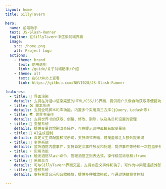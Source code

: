 ```yaml
---
layout: home
title: SillyTavern

hero:
  name: 前端助手
  text: JS-Slash-Runner
  tagline: 在SillyTavern中渲染前端界面
  image:
    src: /home.png
    alt: Project Logo
  actions:
    - theme: brand
      text: 使用说明
      link: /guide/关于前端助手/介绍
    - theme: alt
      text: 在GitHub上查看
      link: https://github.com/N0VI028/JS-Slash-Runner

features:
  - title: 🎨 界面渲染
    details: 支持在对话中渲染完整的HTML/CSS/JS界面，提供用户头像自动获取等便捷功能，可自定义加载动画
  - title: 🛠️ 脚本系统
    details: 支持全局脚本和库功能，内置多个实用第三方库(jQuery、Lodash等)
  - title: 🌏 世界书操作
    details: 支持世界书的获取、创建、修改、删除，以及条目和设置的管理
  - title: 📝 变量系统
    details: 提供变量的增删改查操作，可在提示词中直接获取变量值
  - title: 🤖 AI生成控制
    details: 自定义生成配置和提示词，支持流式传输，可覆盖或注入额外提示词
  - title: 🔄 事件系统
    details: 监听酒馆内置事件，支持自定义事件触发和处理，提供事件等待和一次性监听机制
  - title: ⚡ 实用功能
    details: 触发酒馆Slash命令，管理酒馆正则表达式，操作楼层消息和iframe
  - title: 🔌 系统交互
    details: 可与SillyTavern界面交互，支持自定义事件和钩子，可作为中间层连接外部应用
  - title: 🎵 音频系统
    details: 支持背景音乐和音效播放，提供多种播放模式，可通过快捷命令控制

---
```


<FeatureCarousel />